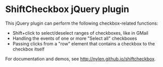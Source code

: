 # ShiftCheckbox jQuery plugin

This jQuery plugin can perform the following checkbox-related functions:

- Shift+click to select/deselect ranges of checkboxes, like in GMail
- Handling the events of one or more "Select all" checkboxes
- Passing clicks from a "row" element that contains a checkbox to the checkbox
  itself

For documentation and demos, see http://nylen.github.io/shiftcheckbox.
